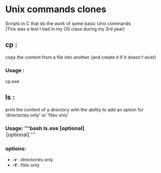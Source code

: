 # Unix commands clones
Scripts in C that do the work of some basic Unix commands <br />
(This was a test I had in my OS class during my 3rd year)

## cp :
copy the content from a file into another (and create it if it doesn't exist)
### Usage :
cp.exe <source> <destination>
## ls : 
print the content of a directory with the ability to add an option for 'directories only' or 'files only' 
### Usage: '''bash ls.exe [optional] <option>[optional] '''
### options:
- __-r__ : directories only
- __-f__ : files only

